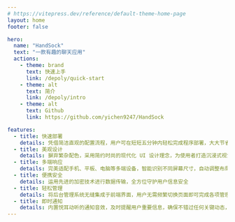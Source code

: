 ```yaml
---
# https://vitepress.dev/reference/default-theme-home-page
layout: home
footer: false

hero:
  name: "HandSock"
  text: "一款有趣的聊天应用"
  actions:
    - theme: brand
      text: 快速上手
      link: /depoly/quick-start
    - theme: alt
      text: 简介
      link: /depoly/intro
    - theme: alt
      text: Github
      link: https://github.com/yichen9247/HandSock

features:
  - title: 快速部署
    details: 凭借简洁直观的配置流程，用户可在短短五分钟内轻松完成程序部署，大大节省时间和精力
  - title: 美观设计
    details: 摒弃繁杂配色，采用简约时尚的现代化 UI 设计理念，为使用者打造沉浸式视觉体验，提升使用愉悦感
  - title: 多端响应
    details: 完美适配手机、平板、电脑等多端设备，智能识别不同屏幕尺寸，自动调整布局
  - title: 便携安全
    details: 运用先进的加密技术进行数据传输，全方位守护用户信息安全
  - title: 轻松管理
    details: 将后台管理系统无缝集成于前端界面，用户无需频繁切换页面即可完成各项管理操作，简化操作流
  - title: 即时通知
    details: 内置悦耳动听的通知音效，及时提醒用户重要信息，确保不错过任何关键动态，提升使用便捷性与体验感
---
```


